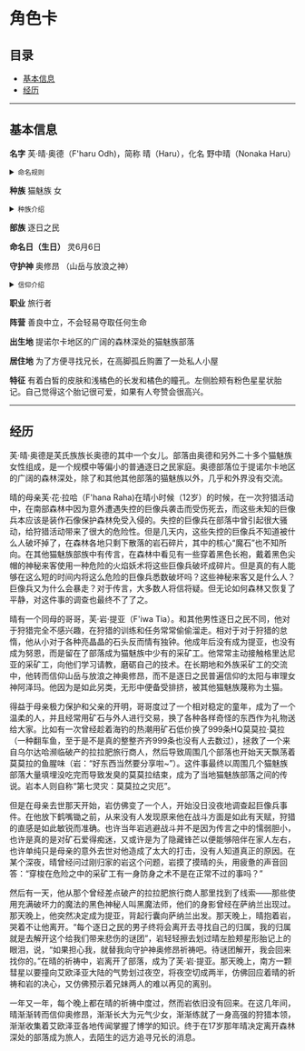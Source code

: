 # 角色卡

## 目录

- [基本信息](#基本信息)
- [经历](#经历)

---

## 基本信息

**名字** 芙·晴·奥德（F'haru Odh)，简称 晴（Haru），化名 野中晴（Nonaka Haru）

<details>
  <summary><small>命名规则</small></summary>

  <small>

  [命名规则-灰机Wiki](https://ff14.huijiwiki.com/wiki/%E4%BA%BA%E5%90%8D%E5%8F%96%E5%90%8D%E8%A7%84%E5%88%99)

  逐日之民女性：氏族名·名字·父亲名字
  芙·晴·奥德（F'haru Odh)意为： 芙氏族（图腾巨熊 Bear）奥德的女儿，晴

  为适应人类社会的生活，化名野中晴

  </small>
</details>
  
**种族** 猫魅族 女

<details>
<summary><small>种族介绍</small></summary>

<small>

 [猫魅族-灰机Wiki](https://ff14.huijiwiki.com/wiki/%E7%8C%AB%E9%AD%85%E6%97%8F#)
  
  猫魅族分支有两个： 逐日之民（サンシーカー/Seekers of the Sun）和护月之民（ムーンキーパー/Keepers of the Moon）。高扬的耳朵与柔软的尾巴是猫魅族的特点。他们的男女比例十分失衡，女性数量占压倒性多数，这个不可思议现象的发生原因至今仍未可知。
    
  **历史沿革**

  第五灵灾“大冰雪时代”，有一支狩猎种族为了追捕猎物而渡过了海洋，猫魅族正是这成功到达艾欧泽亚的勇敢种族的后裔。不过也因为这个原因，种族人数在艾欧泽亚地区属于少数。他们在族内的领地意识也很强，所以即使是成为了城邦居民，大多数猫魅人也还是喜欢独居生活。尤其是男性猫魅族人，在避免接触他人这点上来说有着极强的倾向。

  然而他们与生俱来的猎人天赋没有丝毫改变，非常适应移动的生活方式，因此很多人都成为了杰出的冒险者。
    
  **种族意识**

  猫魅族所共通的，是他们继承了狩猎民族的血统这一自豪感。他们把自己当做大自然的一部分，重视自由的狩猎活动。而另一方面，一旦由于老迈脚力不济等原因无法进行尽情的狩猎，他们就很自然而然地接受死亡的降临。对于他们来说，“通过群居来抵抗自然、构筑城市”这样的想法，以及强调“通过齐心协力获得安全生存”的其他种族的生活方式是无法理解的。
    
  **种族分支**

  猫魅族大致分为昼行性的逐日之民和夜行性的护月之民两支。两者各具备适应在白天和夜晚狩猎的身体特征，活动时间段也有差别。然而，由于不同分支和氏族的狩猎方式存在细微的差别，同一分支内部也未必拥有相同的价值观。
    
  **语言体系**

  由于需要通过猎物和其它种族进行交易换取狩猎工具及素材，猫魅族从很久以前就开始使用“通用语”。但在狩猎活动当中用来和同伴协同作战的、通过口哨和咋舌的声音进行的“狩猎语言”中，仍然可以见到古语的残留。
    
  **民族服饰**

  猫魅族由于身手敏捷，所以最为重视行动方便。因此他们讨厌穿着具有妨碍手脚活动构造的衣服。另外，对于他们来说“尾巴”是保持姿势平衡的重要身体部位，因此在下半身的衣服上会开出洞口以便尾巴伸展。

  </small>
</details>

**部族** 逐日之民

**命名日（生日）** 灵6月6日

**守护神** 奥修昂 （山岳与放浪之神）

<details>
<summary><small>信仰介绍</small></summary>

<small>

  [十二神-灰机Wiki](https://ff14.huijiwiki.com/wiki/%E5%8D%81%E4%BA%8C%E7%A5%9E)

  晴一开始和部落中其他的逐日之民一样，信仰太阳与审理女神-阿泽玛。但是。。。

</small>
</details>

**职业** 旅行者

**阵营** 善良中立，不会轻易夺取任何生命

**出生地** 提诺尔卡地区的广阔的森林深处的猫魅族部落

**居住地** 为了方便寻找兄长，在高脚孤丘购置了一处私人小屋

**特征** 有着白皙的皮肤和浅橘色的长发和橘色的瞳孔。左侧脸颊有粉色星星状胎记。自己觉得这个胎记很可爱，如果有人夸赞会很高兴。

---

## 经历

芙·晴·奥德是芙氏族族长奥德的其中一个女儿。部落由奥德和另外二十多个猫魅族女性组成，是一个规模中等偏小的普通逐日之民家庭。奥德部落位于提诺尔卡地区的广阔的森林深处，除了和其他其他部落的猫魅族以外，几乎和外界没有交流。

晴的母亲芙·花·拉哈（F'hana Raha)在晴小时候（12岁）的时候，在一次狩猎活动中，在南部森林中因为意外遭遇失控的巨像兵袭击而受伤死去，而这些未知的巨像兵本应该是装作石像保护森林免受入侵的。失控的巨像兵在部落中曾引起很大骚动，给狩猎活动带来了很大的危险性。但是几天内，这些失控的巨像兵不知道被什么人破坏掉了，在森林各地只剩下散落的岩石碎片，其中的核心“魔石”也不知所向。在其他猫魅族部族中有传言，在森林中看见有一些穿着黑色长袍，戴着黑色尖帽的神秘来客使用一种危险的火焰妖术将这些巨像兵破坏成碎片。但是真的有人能够在这么短的时间内将这么危险的巨像兵悉数破坏吗？这些神秘来客又是什么人？巨像兵又为什么会暴走？对于传言，大多数人将信将疑。但无论如何森林又恢复了平静，对这件事的调查也最终不了了之。

晴有一个同母的哥哥，芙·岩·提亚（F'iwa Tia）。和其他男性逐日之民不同，他对于狩猎完全不感兴趣，在狩猎的训练和任务常常偷偷溜走。相对于对于狩猎的怠惰，他从小对于各种亮晶晶的石头反而情有独钟。他成年后没有成为提亚，也没有成为努恩，而是留在了部落成为猫魅族中少有的采矿工。他常常主动接触格里达尼亚的采矿工，向他们学习请教，磨砺自己的技术。在长期地和外族采矿工的交流中，他转而信仰山岳与放浪之神奥修昂，而不是逐日之民普遍信仰的太阳与审理女神阿泽玛。他因为是如此另类，无形中便备受排挤，被其他猫魅族蔑称为土猫。

得益于母亲极力保护和父亲的开明，哥哥度过了一个相对稳定的童年，成为了一个温柔的人，并且经常用矿石与外人进行交易，换了各种各样奇怪的东西作为礼物送给大家。比如有一次曾经趁着海钓的热潮用矿石低价换了999条HQ莫莫拉·莫拉（一种翻车鱼，至于是不是真的整整齐齐999条也没有人去数过），拯救了一个来自乌尔达哈濒临破产的拉拉肥旅行商人，然后导致周围几个部落也开始天天飘荡着莫莫拉的鱼腥味（岩：“好东西当然要分享啦~”）。这件事最终以周围几个猫魅族部落大量填埋没吃完而导致发臭的莫莫拉结束，成为了当地猫魅族部落之间的传说。岩本人则自称“第七灵灾：莫莫拉之灾厄”。

但是在母亲去世那天开始，岩仿佛变了一个人，开始没日没夜地调查起巨像兵事件。在他放下鹤嘴锄之前，从来没有人发现原来他在战斗方面是如此有天赋，狩猎的直感是如此敏锐而准确。也许当年岩逃避战斗并不是因为传言之中的懦弱胆小，也许是真的是对矿石爱得痴迷，又或许是为了隐藏锋芒以便能够陪伴在家人左右，也许单纯只是母亲的意外去世对他造成了太大的打击，没有人知道真正的原因。在某个深夜，晴曾经问过刚归家的岩这个问题，岩摸了摸晴的头，用疲惫的声音回答：“穿梭在危险之中的采矿工有一身防身之术不是在正常不过的事吗？”

然后有一天，他从那个曾经差点破产的拉拉肥旅行商人那里找到了线索——那些使用充满破坏力的魔法的黑色神秘人叫黑魔法师，他们的身影曾经在萨纳兰出现过。那天晚上，他突然决定成为提亚，背起行囊向萨纳兰出发。那天晚上，晴抱着岩，哭着不让他离开。“每个逐日之民的男子终将会离开去寻找自己的归属，我的归属就是去解开这个给我们带来悲伤的谜团”，岩轻轻擦去划过晴左脸颊星形胎记上的眼泪，说，“如果担心我，就替我向守护神奥修昂祈祷吧。待谜团解开，我会回来找你的。”在晴的祈祷中，岩离开了部落，成为了芙·岩·提亚。那天晚上，南方一颗彗星以要撞向艾欧泽亚大陆的气势划过夜空，将夜空切成两半，仿佛回应着晴的祈祷和岩的决心，又仿佛预示着兄妹两人的难以再见的离别。

一年又一年，每个晚上都在晴的祈祷中度过，然而岩依旧没有回来。在这几年间，晴渐渐转而信仰奥修昂，渐渐长大为元气少女，渐渐练就了一身高强的狩猎本领，渐渐收集着艾欧泽亚各地传闻掌握了博学的知识。终于在17岁那年晴决定离开森林深处的部落成为旅人，去陌生的远方追寻兄长的消息。

